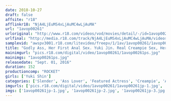 ```yaml
---
date: 2018-10-27
draft: false
affsite: "r18"
afflinkr18: "NjA4LjEuMS4xLjAuMC4wLjAuMA"
url: "1avop00261"
urloriginal: "http://www.r18.com/videos/vod/movies/detail/-/id=1avop00261"
urlfinal: "http://media.r18.com/track/NjA4LjEuMS4xLjAuMC4wLjAuMA/videos/vod/movies/detail/-/id=1avop00261"
samplevid: "awspv3001.r18.com/litevideo/freepv/1/1av/1avop00261/1avop00261_dmb_w.mp4"
title: "Godly Ass, Her First Anal Sex. Yuki Jin. Real Creampie Sex, Her First Anal FUCK! Hardcore Double Hole Anal Creampie!!"
mainimgurl: "pics.r18.com/digital/video/1avop00261/1avop00261ps.jpg"
mainimgs: "1avop00261ps.jpg"
releasedate: "Sept. 01, 2016"
duration: 152
productioncomp: "ROCKET"
girls: ['Yuki Shin']
categories: ['Slender', 'Ass Lover', 'Featured Actress', 'Creampie', 'Anal Play', 'Hi-Def', 'AV OPEN 2016 Hardcore Division']
imgurls: ['pics.r18.com/digital/video/1avop00261/1avop00261jp-1.jpg', 'pics.r18.com/digital/video/1avop00261/1avop00261jp-2.jpg', 'pics.r18.com/digital/video/1avop00261/1avop00261jp-3.jpg', 'pics.r18.com/digital/video/1avop00261/1avop00261jp-4.jpg', 'pics.r18.com/digital/video/1avop00261/1avop00261jp-5.jpg', 'pics.r18.com/digital/video/1avop00261/1avop00261jp-6.jpg', 'pics.r18.com/digital/video/1avop00261/1avop00261jp-7.jpg', 'pics.r18.com/digital/video/1avop00261/1avop00261jp-8.jpg', 'pics.r18.com/digital/video/1avop00261/1avop00261jp-9.jpg', 'pics.r18.com/digital/video/1avop00261/1avop00261jp-10.jpg', 'pics.r18.com/digital/video/1avop00261/1avop00261jp-11.jpg', 'pics.r18.com/digital/video/1avop00261/1avop00261jp-12.jpg', 'pics.r18.com/digital/video/1avop00261/1avop00261jp-13.jpg', 'pics.r18.com/digital/video/1avop00261/1avop00261jp-14.jpg', 'pics.r18.com/digital/video/1avop00261/1avop00261jp-15.jpg', 'pics.r18.com/digital/video/1avop00261/1avop00261jp-16.jpg', 'pics.r18.com/digital/video/1avop00261/1avop00261jp-17.jpg', 'pics.r18.com/digital/video/1avop00261/1avop00261jp-18.jpg', 'pics.r18.com/digital/video/1avop00261/1avop00261jp-19.jpg', 'pics.r18.com/digital/video/1avop00261/1avop00261jp-20.jpg']
imgs: ['1avop00261jp-1.jpg', '1avop00261jp-2.jpg', '1avop00261jp-3.jpg', '1avop00261jp-4.jpg', '1avop00261jp-5.jpg', '1avop00261jp-6.jpg', '1avop00261jp-7.jpg', '1avop00261jp-8.jpg', '1avop00261jp-9.jpg', '1avop00261jp-10.jpg', '1avop00261jp-11.jpg', '1avop00261jp-12.jpg', '1avop00261jp-13.jpg', '1avop00261jp-14.jpg', '1avop00261jp-15.jpg', '1avop00261jp-16.jpg', '1avop00261jp-17.jpg', '1avop00261jp-18.jpg', '1avop00261jp-19.jpg', '1avop00261jp-20.jpg']
---
```

